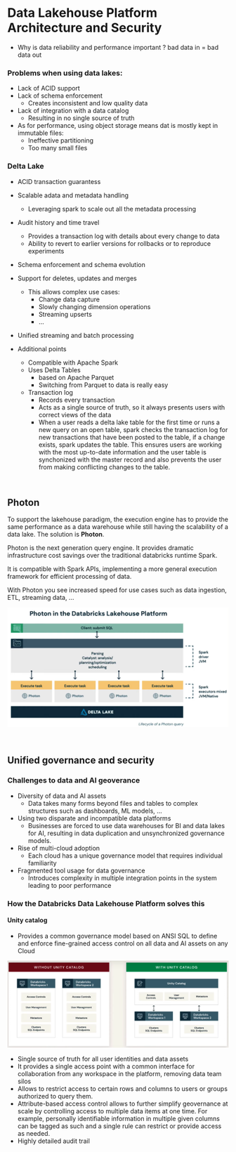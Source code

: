 # Data Lakehouse Platform Architecture and Security

- Why is data reliability and performance important ?
bad data in = bad data out


### Problems when using data lakes:
- Lack of ACID support
- Lack of schema enforcement
    - Creates inconsistent and low quality data
- Lack of integration with a data catalog
    - Resulting in no single source of truth
- As for performance, using object storage means dat is mostly kept in immutable files:
    - Ineffective partitioning
    - Too many small files

### Delta Lake
- ACID transaction guarantess
- Scalable adata and metadata handling
    - Leveraging spark to scale out all the metadata processing 
- Audit history and time travel
    - Provides a transaction log with details about every change to data
    - Ability to revert to earlier versions for rollbacks or to reproduce experiments
- Schema enforcement and schema evolution
- Support for deletes, updates and merges
    - This allows complex use cases:
        - Change data capture
        - Slowly changing dimension operations
        - Streaming upserts
        - ...
- Unified streaming and batch processing

- Additional points
    - Compatible with Apache Spark
    - Uses Delta Tables
        - based on Apache Parquet
        - Switching from Parquet to data is really easy
    - Transaction log
        - Records every transaction
        - Acts as a single source of truth, so it always presents users with correct views of the data
        - When a user reads a delta lake table for the first time or runs a new query on an open table, spark checks the transaction log for new transactions that have been posted to the table, if a change exists, spark updates the table. This ensures users are working with the most up-to-date information and the user table is synchonized with the master record and also prevents the user from making conflicting changes to the table. 


<br>


## Photon

To support the lakehouse paradigm, the execution engine has to provide the same performance as a data warehouse while still having the scalability of a data lake. The solution is **Photon**.

Photon is the next generation query engine. It provides dramatic infrastructure cost savings over the traditional databricks runtime Spark.

It is compatible with Spark APIs, implementing a more general execution framework for efficient processing of data. 

With Photon you see increased speed for use cases such as data ingestion, ETL, streaming data, ... 

![Photon query lifecycle](img/photon_query_lifecycle.PNG)


<br>


## Unified governance and security

### Challenges to data and AI geoverance
- Diversity of data and AI assets
    - Data takes many forms beyond files and tables to complex structures such as dashboards, ML models, ...
- Using two disparate and incompatible data platforms
    - Businesses are forced to use data warehouses for BI and data lakes for AI, resulting in data duplication and unsynchronized governance models.
- Rise of multi-cloud adoption
    - Each cloud has a unique governance model that requires individual familiarity
- Fragmented tool usage for data governance
    - Introduces complexity in multiple integration points in the system leading to poor performance


### How the Databricks Data Lakehouse Platform solves this

#### Unity catalog
- Provides a common governance model based on ANSI SQL to define and enforce fine-grained access control on all data and AI assets on any Cloud

![Unity catalog vs without unity catalog](img/unity_catalog.PNG)

- Single source of truth for all user identities and data assets
- It provides a single access point with a common interface for collaboration from any workspace in the platform, removing data team silos
- Allows to restrict access to certain rows and columns to users or groups authorized to query them.
- Attribute-based access control allows to further simplify geovernance at scale by controlling access to multiple data items at one time. For example, personally identifiable information in multiple given columns can be tagged as such and a single rule can restrict or provide access as needed.
- Highly detailed audit trail


